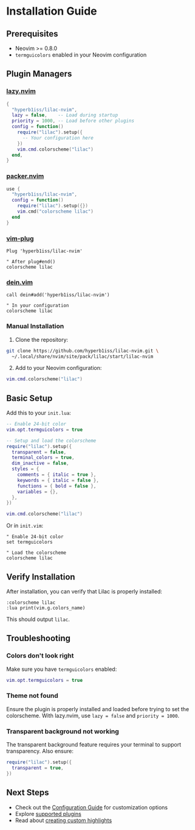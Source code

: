 # Installation Guide

## Prerequisites

- Neovim >= 0.8.0
- `termguicolors` enabled in your Neovim configuration

## Plugin Managers

### [lazy.nvim](https://github.com/folke/lazy.nvim)

```lua
{
  "hyperb1iss/lilac-nvim",
  lazy = false,    -- Load during startup
  priority = 1000, -- Load before other plugins
  config = function()
    require("lilac").setup({
      -- Your configuration here
    })
    vim.cmd.colorscheme("lilac")
  end,
}
```

### [packer.nvim](https://github.com/wbthomason/packer.nvim)

```lua
use {
  "hyperb1iss/lilac-nvim",
  config = function()
    require("lilac").setup({})
    vim.cmd("colorscheme lilac")
  end
}
```

### [vim-plug](https://github.com/junegunn/vim-plug)

```vim
Plug 'hyperb1iss/lilac-nvim'

" After plug#end()
colorscheme lilac
```

### [dein.vim](https://github.com/Shougo/dein.vim)

```vim
call dein#add('hyperb1iss/lilac-nvim')

" In your configuration
colorscheme lilac
```

### Manual Installation

1. Clone the repository:

```bash
git clone https://github.com/hyperb1iss/lilac-nvim.git \
  ~/.local/share/nvim/site/pack/lilac/start/lilac-nvim
```

2. Add to your Neovim configuration:

```lua
vim.cmd.colorscheme("lilac")
```

## Basic Setup

Add this to your `init.lua`:

```lua
-- Enable 24-bit color
vim.opt.termguicolors = true

-- Setup and load the colorscheme
require("lilac").setup({
  transparent = false,
  terminal_colors = true,
  dim_inactive = false,
  styles = {
    comments = { italic = true },
    keywords = { italic = false },
    functions = { bold = false },
    variables = {},
  },
})

vim.cmd.colorscheme("lilac")
```

Or in `init.vim`:

```vim
" Enable 24-bit color
set termguicolors

" Load the colorscheme
colorscheme lilac
```

## Verify Installation

After installation, you can verify that Lilac is properly installed:

```vim
:colorscheme lilac
:lua print(vim.g.colors_name)
```

This should output `lilac`.

## Troubleshooting

### Colors don't look right

Make sure you have `termguicolors` enabled:

```lua
vim.opt.termguicolors = true
```

### Theme not found

Ensure the plugin is properly installed and loaded before trying to set the colorscheme. With lazy.nvim, use `lazy = false` and `priority = 1000`.

### Transparent background not working

The transparent background feature requires your terminal to support transparency. Also ensure:

```lua
require("lilac").setup({
  transparent = true,
})
```

## Next Steps

- Check out the [Configuration Guide](../README.md#configuration) for customization options
- Explore [supported plugins](../README.md#plugin-support)
- Read about [creating custom highlights](../README.md#custom-highlights)
